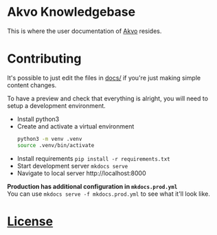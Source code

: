 # Akvo Knowledgebase

This is where the user documentation of [Akvo] resides.

# Contributing

It's possible to just edit the files in [docs/](docs/) if you're just making simple content changes.

To have a preview and check that everything is alright, you will need to setup a development environment.

 - Install python3
 - Create and activate a virtual environment
   ```bash
   python3 -m venv .venv
   source .venv/bin/activate
   ```
 - Install requirements
   `pip install -r requirements.txt`
 - Start development server
   `mkdocs serve`
 - Navigate to local server http://localhost:8000

**Production has additional configuration in `mkdocs.prod.yml`**  
You can use `mkdocs serve -f mkdocs.prod.yml` to see what it'll look like.

[Akvo]: https://akvo.org


# [License](LICENSE.md)